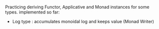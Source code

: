 Practicing deriving Functor, Applicative and Monad instances for some types.
implemented so far:
  - Log type : accumulates monoidal log and keeps value (Monad Writer)
